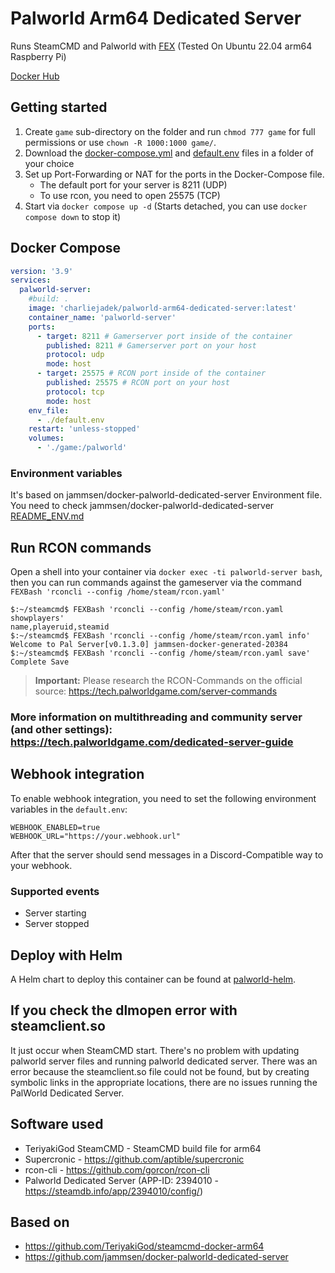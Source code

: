 # Palworld Arm64 Dedicated Server

Runs SteamCMD and Palworld with [FEX](https://github.com/FEX-Emu/FEX) (Tested On Ubuntu 22.04 arm64 Raspberry Pi)

[Docker Hub](https://hub.docker.com/r/charliejadek/palworld-arm64-dedicated-server)

## Getting started

1. Create `game` sub-directory on the folder and run `chmod 777 game` for full permissions or use `chown -R 1000:1000 game/`.
2. Download the [docker-compose.yml](docker-compose.yml) and [default.env](default.env) files in a folder of your choice
3. Set up Port-Forwarding or NAT for the ports in the Docker-Compose file.
   - The default port for your server is 8211 (UDP)
   - To use rcon, you need to open 25575 (TCP)
4. Start via `docker compose up -d` (Starts detached, you can use `docker compose down` to stop it)

## Docker Compose
```yml
version: '3.9'
services:
  palworld-server:
    #build: .
    image: 'charliejadek/palworld-arm64-dedicated-server:latest'
    container_name: 'palworld-server'
    ports:
      - target: 8211 # Gamerserver port inside of the container
        published: 8211 # Gamerserver port on your host
        protocol: udp
        mode: host
      - target: 25575 # RCON port inside of the container
        published: 25575 # RCON port on your host
        protocol: tcp
        mode: host
    env_file:
      - ./default.env
    restart: 'unless-stopped'
    volumes:
      - './game:/palworld'
```

### Environment variables

It's based on jammsen/docker-palworld-dedicated-server Environment file.
You need to check jammsen/docker-palworld-dedicated-server [README_ENV.md](https://github.com/jammsen/docker-palworld-dedicated-server/blob/develop/README_ENV.md)

## Run RCON commands

Open a shell into your container via `docker exec -ti palworld-server bash`, then you can run commands against the gameserver via the command `FEXBash 'rconcli --config /home/steam/rcon.yaml'`

```shell
$:~/steamcmd$ FEXBash 'rconcli --config /home/steam/rcon.yaml showplayers'
name,playeruid,steamid
$:~/steamcmd$ FEXBash 'rconcli --config /home/steam/rcon.yaml info'
Welcome to Pal Server[v0.1.3.0] jammsen-docker-generated-20384
$:~/steamcmd$ FEXBash 'rconcli --config /home/steam/rcon.yaml save'
Complete Save
```

> **Important:** Please research the RCON-Commands on the official source: https://tech.palworldgame.com/server-commands

### More information on multithreading and community server (and other settings): https://tech.palworldgame.com/dedicated-server-guide

## Webhook integration

To enable webhook integration, you need to set the following environment variables in the `default.env`:

```shell
WEBHOOK_ENABLED=true
WEBHOOK_URL="https://your.webhook.url"
```
After that the server should send messages in a Discord-Compatible way to your webhook.

### Supported events
* Server starting
* Server stopped

## Deploy with Helm

A Helm chart to deploy this container can be found at [palworld-helm](https://github.com/caleb-devops/palworld-helm).

## If you check the dlmopen error with steamclient.so

It just occur when SteamCMD start. There's no problem with updating palworld server files and running palworld dedicated server.
There was an error because the steamclient.so file could not be found, but by creating symbolic links in the appropriate locations, there are no issues running the PalWorld Dedicated Server.

## Software used

- TeriyakiGod SteamCMD - SteamCMD build file for arm64
- Supercronic - https://github.com/aptible/supercronic
- rcon-cli - https://github.com/gorcon/rcon-cli
- Palworld Dedicated Server (APP-ID: 2394010 - https://steamdb.info/app/2394010/config/)

## Based on
- https://github.com/TeriyakiGod/steamcmd-docker-arm64
- https://github.com/jammsen/docker-palworld-dedicated-server
